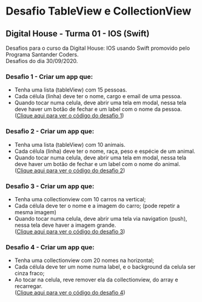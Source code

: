 # Desafio TableView e CollectionView
## Digital House - Turma 01 - IOS (Swift)

Desafios para o curso da Digital House: IOS usando Swift promovido pelo Programa Santander Coders.<br />
Desafios do dia 30/09/2020.


### Desafio 1 - Criar um app que:
- Tenha uma lista (tableView) com 15 pessoas.
- Cada célula (linha) deve ter o nome, cargo e email de uma pessoa.
- Quando tocar numa celula, deve abrir uma tela em modal, nessa tela deve haver um botão de fechar e um label com o nome da pessoa.<br/>
([Clique aqui para ver o código do desafio 1](https://github.com/joorgeroberto/ExerciciosIosDigitalHouse/tree/master/Desafios_0930/0930_DesafioCollectionView_Funcionarios))
### Desafio 2 - Criar um app que:
- Tenha uma lista (tableView) com 10 animais.
- Cada célula (linha) deve ter o nome, raça, peso e espécie de um animal.
- Quando tocar numa celula, deve abrir uma tela em modal, nessa tela deve haver um botão de fechar e um label com o nome do animal.<br/>
([Clique aqui para ver o código do desafio 2](https://github.com/joorgeroberto/ExerciciosIosDigitalHouse/tree/master/Desafios_0930/0930_DesafioTableView_Animais))
### Desafio 3 - Criar um app que:
- Tenha uma collectionview com 10 carros na vertical;
- Cada célula deve ter o nome e a imagem do carro; (pode repetir a mesma imagem)
- Quando tocar numa celula, deve abrir uma tela via navigation (push), nessa tela deve haver a imagem grande.<br/>
([Clique aqui para ver o código do desafio 3](https://github.com/joorgeroberto/ExerciciosIosDigitalHouse/tree/master/Desafios_0930/0930_DesafioCollectionView_Carros))
### Desafio 4 - Criar um app que:
- Tenha uma collectionview com 20 nomes na horizontal;
- Cada célula deve ter um nome numa label, e o background da celula ser cinza fraco;
- Ao tocar na celula, reve remover ela da collectionview, do array e recarregar.<br/>
([Clique aqui para ver o código do desafio 4](https://github.com/joorgeroberto/ExerciciosIosDigitalHouse/tree/master/Desafios_0930/0930_DesafioCollectionView_Nomes))
